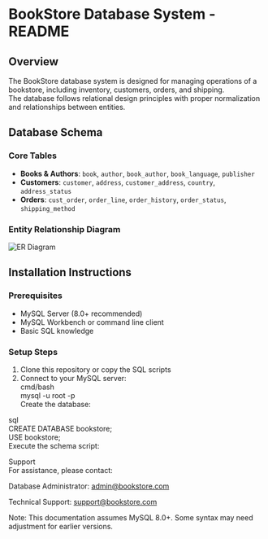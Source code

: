 # BookStore Database System - README

## Overview
The BookStore database system is designed for managing operations of a bookstore, including inventory, customers, orders, and shipping.<br>
The database follows relational design principles with proper normalization and relationships between entities.<br>

## Database Schema

### Core Tables
- **Books & Authors**: `book`, `author`, `book_author`, `book_language`, `publisher`
- **Customers**: `customer`, `address`, `customer_address`, `country`, `address_status`
- **Orders**: `cust_order`, `order_line`, `order_history`, `order_status`, `shipping_method`

### Entity Relationship Diagram
![ER Diagram]((https://drive.google.com/file/d/1w9I_kbbW14mDqNyoLZSSOEwg10ZrJUbf/view?usp=sharing))

## Installation Instructions

### Prerequisites
- MySQL Server (8.0+ recommended)
- MySQL Workbench or command line client
- Basic SQL knowledge

### Setup Steps
1. Clone this repository or copy the SQL scripts<br>
2. Connect to your MySQL server:<br>
   cmd/bash<br>
   mysql -u root -p<br>
Create the database:<br>

sql<br>
CREATE DATABASE bookstore;<br>
USE bookstore;<br>
Execute the schema script:



Support<br>
For assistance, please contact:

Database Administrator: admin@bookstore.com

Technical Support: support@bookstore.com

Note: This documentation assumes MySQL 8.0+. Some syntax may need adjustment for earlier versions.
